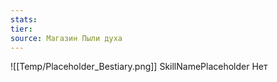 ```yaml
---
stats: 
tier: 
source: Магазин Пыли духа
---
```

![[Temp/Placeholder_Bestiary.png]]
SkillNamePlaceholder
Нет
